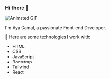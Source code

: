 ### Hi there 👋

![Animated GIF](https://giphy.com/media/hello-animated-gif-greetings-l2R07QDhtsqwGIZu8)


I'm Aya Gamal, a passionate Front-end Developer.

🚀 Here are some technologies I work with:
- HTML
- CSS
- JavaScript
- Bootstrap
- Tailwind
- React
<!--
**ayagamal1994/ayagamal1994** is a ✨ _special_ ✨ repository because its `README.md` (this file) appears on your GitHub profile.

Here are some ideas to get you started:

- 🔭 I’m currently working on ...
- 🌱 I’m currently learning ...
- 👯 I’m looking to collaborate on ...
- 🤔 I’m looking for help with ...
- 💬 Ask me about ...
- 📫 How to reach me: ...
- 😄 Pronouns: ...
- ⚡ Fun fact: ...
-->

